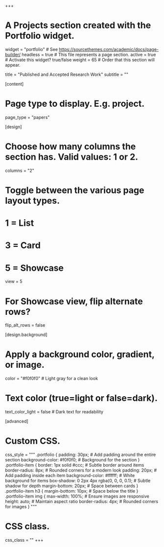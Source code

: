 +++
# A Projects section created with the Portfolio widget.
widget = "portfolio"  # See https://sourcethemes.com/academic/docs/page-builder/
headless = true  # This file represents a page section.
active = true  # Activate this widget? true/false
weight = 65  # Order that this section will appear.

title = "Published and Accepted Research Work"
subtitle = ""

[content]
  # Page type to display. E.g. project.
  page_type = "papers"
  
[design]
  # Choose how many columns the section has. Valid values: 1 or 2.
  columns = "2"

  # Toggle between the various page layout types.
  #   1 = List
  #   3 = Card
  #   5 = Showcase
  view = 5

  # For Showcase view, flip alternate rows?
  flip_alt_rows = false

[design.background]
  # Apply a background color, gradient, or image.
  color = "#f0f0f0"  # Light gray for a clean look

  # Text color (true=light or false=dark).
  text_color_light = false  # Dark text for readability
  
[advanced]
 # Custom CSS. 
 css_style = """
   .portfolio {
     padding: 30px;  # Add padding around the entire section
     background-color: #f0f0f0;  # Background for the section
   }
   .portfolio-item {
     border: 1px solid #ccc;  # Subtle border around items
     border-radius: 8px;      # Rounded corners for a modern look
     padding: 20px;           # Add padding inside each item
     background-color: #ffffff;  # White background for items
     box-shadow: 0 2px 4px rgba(0, 0, 0, 0.1);  # Subtle shadow for depth
     margin-bottom: 20px;     # Space between cards
   }
   .portfolio-item h3 {
     margin-bottom: 10px;     # Space below the title
   }
   .portfolio-item img {
     max-width: 100%;         # Ensure images are responsive
     height: auto;            # Maintain aspect ratio
     border-radius: 4px;      # Rounded corners for images
   }
 """

 # CSS class.
 css_class = ""
+++
